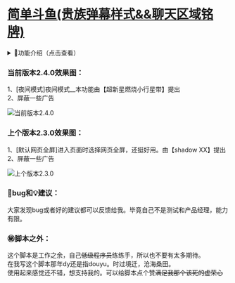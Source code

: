 # [简单斗鱼(贵族弹幕样式&&聊天区域铭牌)](https://greasyfork.org/zh-CN/scripts/381934)

<details>
<summary>📔功能介绍（点击查看）</summary>
1、【✅功能按钮】 <br>默认最高画质、<br>弹幕悬停、<br>竞猜显示、<br>抽奖显示、<br>背景显示、<br>礼物栏简化、<br>聊天框简化、<br>禁言消息显示、<br>聊天框用户铭牌显示、<br>显示房间数据（👨‍👩‍👧‍👦人数、💸消费、⏱️时长）、<br>默认网页全屏、<br>夜间模式。<br>
2、【✅默认设置】左侧展开默认收起、弹幕简化（贵族弹幕）、聊天框消息简化（大部分系统消息）<br>
3、【✅屏蔽】屏蔽内容过多，这里就不展开了....<br>
</details>

### 当前版本2.4.0效果图：

1、[夜间模式]夜间模式__本功能由【超新星燃烧小行星带】提出<br>
2、屏蔽一些广告 <br>

![当前版本2.4.0][2.4.0]

### 上个版本2.3.0效果图：

 1、[默认网页全屏]进入页面时选择网页全屏，还挺好用。由【shadow XX】提出<br>
 2、屏蔽一些广告<br>

![上个版本2.3.0][2.3.0]

### 🐞bug和💡建议：

大家发现bug或者好的建议都可以反馈给我。毕竟自己不是测试和产品经理，能力有限。

### ㊙️脚本之外：

这个脚本是工作之余，自己<del>低级程序员</del>练练手，所以也不要有太多期待。<br>
在我写这个脚本那年dy还是指douyu。时过境迁，沧海桑田。<br>
使用起来感觉还不错，想支持我的。可以给脚本点个赞<del>满足我那个该死的虚荣心</del><br>

<!-- dy/douyu -->
[2.4.0]:https://z1.ax1x.com/2023/03/11/ppuTzVg.png
[2.3.0]:https://z1.ax1x.com/2023/03/11/ppu7p5j.png
